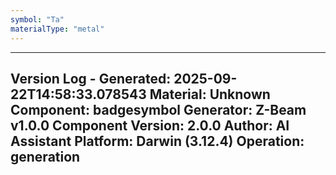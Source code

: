 ```yaml
---
symbol: "Ta"
materialType: "metal"
---
```


---
Version Log - Generated: 2025-09-22T14:58:33.078543
Material: Unknown
Component: badgesymbol
Generator: Z-Beam v1.0.0
Component Version: 2.0.0
Author: AI Assistant
Platform: Darwin (3.12.4)
Operation: generation
---